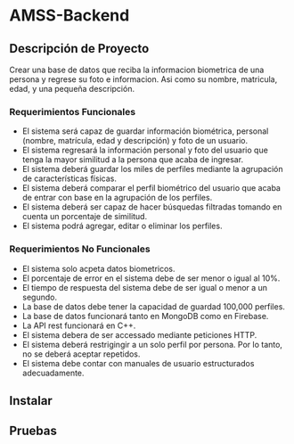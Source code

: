 # AMSS-Backend

## Descripción de Proyecto
Crear una base de datos que reciba la informacion biometrica de una persona y regrese su foto e informacion. Asi como su nombre, matricula, edad, y una pequeña descripción.

### Requerimientos Funcionales
- El sistema será capaz de guardar información biométrica, personal (nombre, matrícula, edad y descripción) y foto de un usuario.
- El sistema regresará la información personal y foto del usuario que tenga la mayor similitud a la persona que acaba de ingresar.
- El sistema deberá guardar los miles de perfiles mediante la agrupación de características físicas.
- El sistema deberá comparar el perfil biométrico del usuario que acaba de entrar con base en la agrupación de los perfiles.
- El sistema deberá ser capaz de hacer búsquedas filtradas tomando en cuenta un porcentaje de similitud.
- El sistema podrá agregar, editar o eliminar los perfiles.

### Requerimientos No Funcionales
- El sistema solo acpeta datos biometricos.
- El porcentaje de error en el sistema debe de ser menor o igual al 10%.
- El tiempo de respuesta del sistema debe de ser igual o menor a un segundo.
- La base de datos debe tener la capacidad de guardad 100,000 perfiles.
- La base de datos funcionará tanto en MongoDB como en Firebase.
- La API rest funcionará en C++.
- El sistema debera de ser accessado mediante peticiones HTTP.
- El sistema deberá restrigingir a un solo perfil por persona. Por lo tanto, no se deberá aceptar repetidos.
- El sistema debe contar con manuales de usuario estructurados adecuadamente.

## Instalar

## Pruebas
